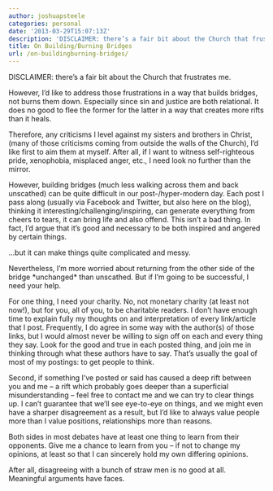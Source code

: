 ```yaml
---
author: joshuapsteele
categories: personal
date: '2013-03-29T15:07:13Z'
description: 'DISCLAIMER: there’s a fair bit about the Church that frustrates me.'
title: On Building/Burning Bridges
url: /on-buildingburning-bridges/
---
```


DISCLAIMER: there’s a fair bit about the Church that frustrates me.

However, I’d like to address those frustrations in a way that builds bridges, not burns them down. Especially since sin and justice are both relational. It does no good to flee the former for the latter in a way that creates more rifts than it heals.

Therefore, any criticisms I level against my sisters and brothers in Christ, (many of those criticisms coming from outside the walls of the Church), I’d like first to aim them at myself. After all, if I want to witness self-righteous pride, xenophobia, misplaced anger, etc., I need look no further than the mirror.

However, building bridges (much less walking across them and back unscathed) can be quite difficult in our post-/hyper-modern day. Each post I pass along (usually via Facebook and Twitter, but also here on the blog), thinking it interesting/challenging/inspiring, can generate everything from cheers to tears, it can bring life and also offend. This isn’t a bad thing. In fact, I’d argue that it’s good and necessary to be both inspired and angered by certain things.

…but it can make things quite complicated and messy.

Nevertheless, I’m more worried about returning from the other side of the bridge \*unchanged\* than unscathed. But if I’m going to be successful, I need your help.

For one thing, I need your charity. No, not monetary charity (at least not now!), but for you, all of you, to be charitable readers. I don’t have enough time to explain fully my thoughts on and interpretation of every link/article that I post. Frequently, I do agree in some way with the author(s) of those links, but I would almost never be willing to sign off on each and every thing they say. Look for the good and true in each posted thing, and join me in thinking through what these authors have to say. That’s usually the goal of most of my postings: to get people to think.

Second, if something I’ve posted or said has caused a deep rift between you and me – a rift which probably goes deeper than a superficial misunderstanding – feel free to contact me and we can try to clear things up. I can’t guarantee that we’ll see eye-to-eye on things, and we might even have a sharper disagreement as a result, but I’d like to always value people more than I value positions, relationships more than reasons.

Both sides in most debates have at least one thing to learn from their opponents. Give me a chance to learn from you – if not to change my opinions, at least so that I can sincerely hold my own differing opinions.

After all, disagreeing with a bunch of straw men is no good at all. Meaningful arguments have faces.